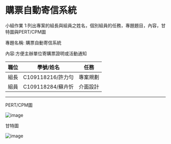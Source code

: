 # 購票自動寄信系統

小組作業 1:列出專案的組長與組員之姓名，個別組員的任務，專題題目，內容，甘特圖與PERT/CPM圖

專題名稱: 購票自動寄信系統

內容:方便主辦單位寄購票證明或活動通知

|職位|學號/姓名 |任務 |
|:----:|:--:|:----:|
|組長|C109118216/許力勻  |專案規劃|
|組員|C109118284/蘇卉忻|介面設計|
-----------------------------
 PERT/CPM圖

![image](https://user-images.githubusercontent.com/113970010/198545596-b266293d-2b28-465b-9b01-c978462ce0bb.png)

甘特圖

![image](https://user-images.githubusercontent.com/113970010/198550890-b1491ae6-61d1-490c-bd3c-31a17613d3e7.png)
